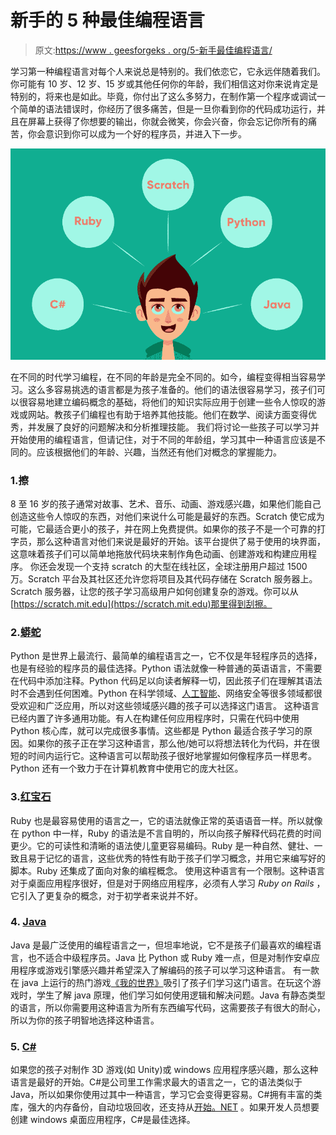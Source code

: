 # 新手的 5 种最佳编程语言

> 原文:[https://www . geesforgeks . org/5-新手最佳编程语言/](https://www.geeksforgeeks.org/5-best-programming-languages-for-newbies/)

学习第一种编程语言对每个人来说总是特别的。我们依恋它，它永远伴随着我们。你可能有 10 岁、12 岁、15 岁或其他任何你的年龄，我们相信这对你来说肯定是特别的，将来也是如此。毕竟，你付出了这么多努力，在制作第一个程序或调试一个简单的语法错误时，你经历了很多痛苦，但是一旦你看到你的代码成功运行，并且在屏幕上获得了你想要的输出，你就会微笑，你会兴奋，你会忘记你所有的痛苦，你会意识到你可以成为一个好的程序员，并进入下一步。

![5-Best-Programming-Languages-For-NewBies](img/0e3ecb87c388b9a3b59e09ef61d43ec7.png)

在不同的时代学习编程，在不同的年龄是完全不同的。如今，编程变得相当容易学习。这么多容易挑选的语言都是为孩子准备的。他们的语法很容易学习，孩子们可以很容易地建立编码概念的基础，将他们的知识实际应用于创建一些令人惊叹的游戏或网站。教孩子们编程也有助于培养其他技能。他们在数学、阅读方面变得优秀，并发展了良好的问题解决和分析推理技能。
我们将讨论一些孩子可以学习并开始使用的编程语言，但请记住，对于不同的年龄组，学习其中一种语言应该是不同的。应该根据他们的年龄、兴趣，当然还有他们对概念的掌握能力。

### 1.擦

8 至 16 岁的孩子通常对故事、艺术、音乐、动画、游戏感兴趣，如果他们能自己创造这些令人惊叹的东西，对他们来说什么可能是最好的东西。Scratch 使它成为可能，它最适合更小的孩子，并在网上免费提供。如果你的孩子不是一个可靠的打字员，那么这种语言对他们来说是最好的开始。该平台提供了易于使用的块界面，这意味着孩子们可以简单地拖放代码块来制作角色动画、创建游戏和构建应用程序。
你还会发现一个支持 scratch 的大型在线社区，全球注册用户超过 1500 万。Scratch 平台及其社区还允许您将项目及其代码存储在 Scratch 服务器上。Scratch 服务器，让您的孩子学习高级用户如何创建复杂的游戏。你可以从[https://scratch.mit.edu](https://scratch.mit.edu)那里得到刮擦。

### 2.[蟒蛇](https://www.geeksforgeeks.org/python-programming-language/)

Python 是世界上最流行、最简单的编程语言之一，它不仅是年轻程序员的选择，也是有经验的程序员的最佳选择。Python 语法就像一种普通的英语语言，不需要在代码中添加注释。Python 代码足以向读者解释一切，因此孩子们在理解其语法时不会遇到任何困难。Python 在科学领域、[人工智能](https://www.geeksforgeeks.org/artificial-intelligence-an-introduction/)、网络安全等很多领域都很受欢迎和广泛应用，所以对这些领域感兴趣的孩子可以选择这门语言。
这种语言已经内置了许多通用功能。有人在构建任何应用程序时，只需在代码中使用 Python 核心库，就可以完成很多事情。这些都是 Python 最适合孩子学习的原因。如果你的孩子正在学习这种语言，那么他/她可以将想法转化为代码，并在很短的时间内运行它。这种语言可以帮助孩子很好地掌握如何像程序员一样思考。Python 还有一个致力于在计算机教育中使用它的庞大社区。

### 3.[红宝石](https://www.geeksforgeeks.org/ruby-programming-language/)

Ruby 也是最容易使用的语言之一，它的语法就像正常的英语语音一样。所以就像在 python 中一样，Ruby 的语法是不言自明的，所以向孩子解释代码花费的时间更少。它的可读性和清晰的语法使儿童更容易编码。Ruby 是一种自然、健壮、一致且易于记忆的语言，这些优秀的特性有助于孩子们学习概念，并用它来编写好的脚本。Ruby 还集成了面向对象的编程概念。
使用这种语言有一个限制。这种语言对于桌面应用程序很好，但是对于网络应用程序，必须有人学习 *Ruby on Rails* ，它引入了更复杂的概念，对于初学者来说并不好。

### 4. [Java](https://www.geeksforgeeks.org/java/)

Java 是最广泛使用的编程语言之一，但坦率地说，它不是孩子们最喜欢的编程语言，也不适合中级程序员。Java 比 Python 或 Ruby 难一点，但是对制作安卓应用程序或游戏引擎感兴趣并希望深入了解编码的孩子可以学习这种语言。
有一款在 java 上运行的热门游戏[《我的世界》](https://www.minecraft.net/en-us/what-is-minecraft/)吸引了孩子们学习这门语言。在玩这个游戏时，学生了解 java 原理，他们学习如何使用逻辑和解决问题。Java 有静态类型的语言，所以你需要用这种语言为所有东西编写代码，这需要孩子有很大的耐心，所以为你的孩子明智地选择这种语言。

### 5. [C#](https://www.geeksforgeeks.org/csharp-programming-language/)

如果您的孩子对制作 3D 游戏(如 Unity)或 windows 应用程序感兴趣，那么这种语言是最好的开始。C#是公司里工作需求最大的语言之一，它的语法类似于 Java，所以如果你使用过其中一种语言，学习它会变得更容易。C#拥有丰富的类库，强大的内存备份，自动垃圾回收，还支持从[开始。NET](https://www.geeksforgeeks.org/introduction-to-net-framework/) 。如果开发人员想要创建 windows 桌面应用程序，C#是最佳选择。